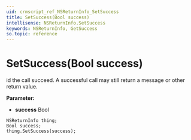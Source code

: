 ```yaml
---
uid: crmscript_ref_NSReturnInfo_SetSuccess
title: SetSuccess(Bool success)
intellisense: NSReturnInfo.SetSuccess
keywords: NSReturnInfo, GetSuccess
so.topic: reference
---
```


# SetSuccess(Bool success)

id the call succeed. A successful call may still return a message or other return value.

**Parameter:** 
 - **success** Bool

```crmscript
NSReturnInfo thing;
Bool success;
thing.SetSuccess(success);
```

